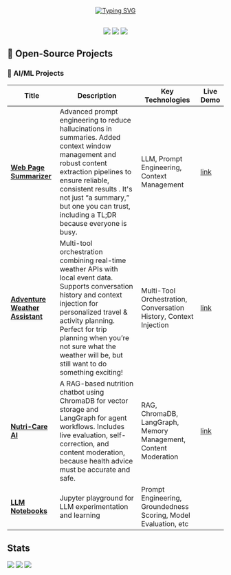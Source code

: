 <p align="center">
<a href="https://github.com/daniela-veloz">
    <img src="https://readme-typing-svg.demolab.com?font=Georgia&size=18&duration=2000&pause=100&color=FFFFFF&multiline=true&width=500&height=80&lines=Daniela+Veloz;Senior+Software+Engineer%26Engineering+Leader;Full+Stack+Development+%7C+LLMs+%7C+GenAI" alt="Typing SVG" />
</a>
<br/><br/>
</a>

 <p align="center">
  <a href="https://www.linkedin.com/in/daniela-veloz"><img src="https://img.shields.io/badge/-Linkedin-blue?style=flat-square&logo=linkedin"></a>
  <a href="mailto:daniela.veloz@gmail.com"><img src="https://img.shields.io/badge/-Email-red?style=flat-square&logo=gmail&logoColor=white"></a>
  <a href="https://huggingface.co/daniela-veloz"><img src="https://img.shields.io/badge/-Hugging%20Face-yellow?style=flat-square&logo=huggingface&logoColor=white"></a>
  </p>

  ## 🚀 Open-Source Projects

  ### 🤖 AI/ML Projects
  | Title | Description | Key Technologies | Live Demo |
  |-------|-------------|------------------|-----------|
  | [**Web Page Summarizer**](https://github.com/daniela-veloz/webpage-summarizer) | Advanced prompt engineering to reduce hallucinations in summaries. Added context window management and robust content extraction pipelines to ensure reliable, consistent results . It's not just “a summary,” but one you can trust, including a TL;DR because everyone is busy.  | LLM, Prompt Engineering, Context Management | [link](https://huggingface.co/spaces/daniela-veloz/WebPageSummarizer)
  | [**Adventure Weather Assistant**](https://github.com/daniela-veloz/adventure_weather_assistant) | Multi-tool orchestration combining real-time weather APIs with local event data. Supports conversation history and context injection for personalized travel & activity planning. Perfect for trip planning when you’re not sure what the weather will be, but still want to do something exciting! | Multi-Tool Orchestration, Conversation History, Context Injection | [link](https://huggingface.co/spaces/daniela-veloz/adventure_weather_assistant)
  | [**Nutri-Care AI**](https://github.com/daniela-veloz/nutri_care_ai) | A RAG-based nutrition chatbot using ChromaDB for vector storage and LangGraph for agent workflows. Includes live evaluation, self-correction, and content moderation, because health advice must be accurate and safe. | RAG, ChromaDB, LangGraph, Memory Management, Content Moderation | [link](https://huggingface.co/spaces/daniela-veloz/nutri_care_ai)
  | [**LLM Notebooks**](https://github.com/daniela-veloz/llm_portfolio) | Jupyter playground for LLM experimentation and learning | Prompt Engineering, Groundedness Scoring, Model Evaluation, etc |  | 


## Stats

![](http://github-profile-summary-cards.vercel.app/api/cards/profile-details?username=daniela-veloz&theme=dracula)
![](http://github-profile-summary-cards.vercel.app/api/cards/repos-per-language?username=daniela-veloz&theme=dracula)
![](http://github-profile-summary-cards.vercel.app/api/cards/most-commit-language?username=daniela-veloz&theme=dracula)

